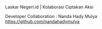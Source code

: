 Laskar Negeri.id | Kolaborasi Ciptakan Aksi

Developer Collaboration :
Nanda Hady Mulya https://github.com/nandahadymulya
